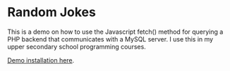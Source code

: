 # Random Jokes

This is a demo on how to use the Javascript fetch() method for querying 
a PHP backend that communicates with a MySQL server. I use this in my 
upper secondary school programming courses.

[Demo installation here](http://it.vgs.no/demo/randomjokes/randomjoke.html).
